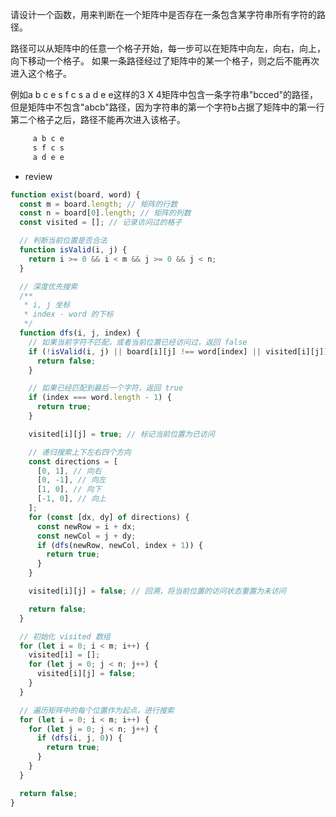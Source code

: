请设计一个函数，用来判断在一个矩阵中是否存在一条包含某字符串所有字符的路径。

路径可以从矩阵中的任意一个格子开始，每一步可以在矩阵中向左，向右，向上，向下移动一个格子。 如果一条路径经过了矩阵中的某一个格子，则之后不能再次进入这个格子。

例如a b c e s f c s a d e e这样的3 X 4矩阵中包含一条字符串"bcced"的路径，但是矩阵中不包含"abcb"路径，因为字符串的第一个字符b占据了矩阵中的第一行第二个格子之后，路径不能再次进入该格子。

```js
     a b c e 
     s f c s 
     a d e e
```

- review
```js
function exist(board, word) {
  const m = board.length; // 矩阵的行数
  const n = board[0].length; // 矩阵的列数
  const visited = []; // 记录访问过的格子

  // 判断当前位置是否合法
  function isValid(i, j) {
    return i >= 0 && i < m && j >= 0 && j < n;
  }

  // 深度优先搜索
  /**
   * i, j 坐标
   * index - word 的下标
   */
  function dfs(i, j, index) {
    // 如果当前字符不匹配，或者当前位置已经访问过，返回 false
    if (!isValid(i, j) || board[i][j] !== word[index] || visited[i][j]) {
      return false;
    }

    // 如果已经匹配到最后一个字符，返回 true
    if (index === word.length - 1) {
      return true;
    }

    visited[i][j] = true; // 标记当前位置为已访问

    // 递归搜索上下左右四个方向
    const directions = [
      [0, 1], // 向右
      [0, -1], // 向左
      [1, 0], // 向下
      [-1, 0], // 向上
    ];
    for (const [dx, dy] of directions) {
      const newRow = i + dx;
      const newCol = j + dy;
      if (dfs(newRow, newCol, index + 1)) {
        return true;
      }
    }

    visited[i][j] = false; // 回溯，将当前位置的访问状态重置为未访问

    return false;
  }

  // 初始化 visited 数组
  for (let i = 0; i < m; i++) {
    visited[i] = [];
    for (let j = 0; j < n; j++) {
      visited[i][j] = false;
    }
  }

  // 遍历矩阵中的每个位置作为起点，进行搜索
  for (let i = 0; i < m; i++) {
    for (let j = 0; j < n; j++) {
      if (dfs(i, j, 0)) {
        return true;
      }
    }
  }

  return false;
}

```
